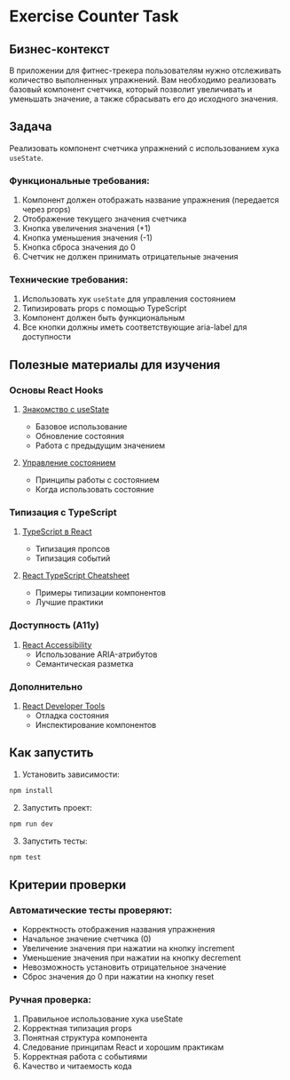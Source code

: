 # Exercise Counter Task

## Бизнес-контекст
В приложении для фитнес-трекера пользователям нужно отслеживать количество выполненных упражнений. Вам необходимо реализовать базовый компонент счетчика, который позволит увеличивать и уменьшать значение, а также сбрасывать его до исходного значения.

## Задача
Реализовать компонент счетчика упражнений с использованием хука `useState`.

### Функциональные требования:
1. Компонент должен отображать название упражнения (передается через props)
2. Отображение текущего значения счетчика
3. Кнопка увеличения значения (+1)
4. Кнопка уменьшения значения (-1)
5. Кнопка сброса значения до 0
6. Счетчик не должен принимать отрицательные значения

### Технические требования:
1. Использовать хук `useState` для управления состоянием
2. Типизировать props с помощью TypeScript
3. Компонент должен быть функциональным
4. Все кнопки должны иметь соответствующие aria-label для доступности

## Полезные материалы для изучения

### Основы React Hooks
1. [Знакомство с useState](https://react.dev/reference/react/useState)
   - Базовое использование
   - Обновление состояния
   - Работа с предыдущим значением

2. [Управление состоянием](https://react.dev/learn/managing-state)
   - Принципы работы с состоянием
   - Когда использовать состояние

### Типизация с TypeScript
1. [TypeScript в React](https://react.dev/learn/typescript)
   - Типизация пропсов
   - Типизация событий

2. [React TypeScript Cheatsheet](https://react-typescript-cheatsheet.netlify.app/)
   - Примеры типизации компонентов
   - Лучшие практики

### Доступность (A11y)
1. [React Accessibility](https://react.dev/reference/react-dom/components/common#aria-attributes)
   - Использование ARIA-атрибутов
   - Семантическая разметка

### Дополнительно
1. [React Developer Tools](https://react.dev/learn/react-developer-tools)
   - Отладка состояния
   - Инспектирование компонентов

## Как запустить

1. Установить зависимости:
```bash
npm install
```

2. Запустить проект:
```bash
npm run dev
```

3. Запустить тесты:
```bash
npm test
```

## Критерии проверки

### Автоматические тесты проверяют:
- Корректность отображения названия упражнения
- Начальное значение счетчика (0)
- Увеличение значения при нажатии на кнопку increment
- Уменьшение значения при нажатии на кнопку decrement
- Невозможность установить отрицательное значение
- Сброс значения до 0 при нажатии на кнопку reset

### Ручная проверка:
1. Правильное использование хука useState
2. Корректная типизация props
3. Понятная структура компонента
4. Следование принципам React и хорошим практикам
5. Корректная работа с событиями
6. Качество и читаемость кода
